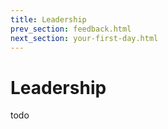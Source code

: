 ```yaml
---
title: Leadership
prev_section: feedback.html
next_section: your-first-day.html
---
```


# Leadership

todo